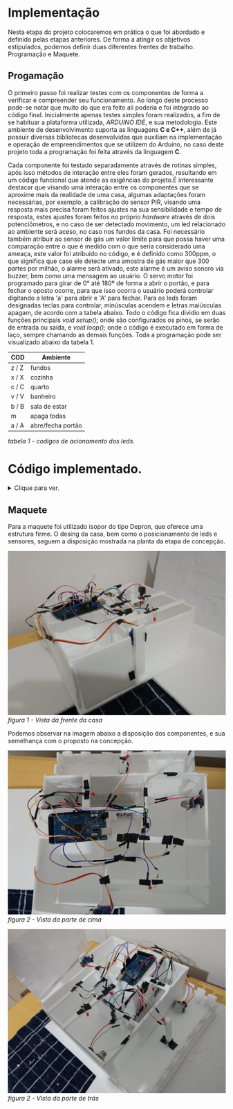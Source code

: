 # Implementação

Nesta etapa do projeto colocaremos em prática o que foi abordado e definido pelas etapas anteriores. De forma a atingir os objetivos estipulados,
podemos definir duas diferentes frentes de trabalho. Programação e Maquete.

## Progamação

O primeiro passo foi realizar testes com os componentes de forma a verificar e compreender seu funcionamento. Ao longo deste processo pode-se notar
que muito do que era feito ali poderia e foi integrado ao código final. Inicialmente apenas testes simples foram realizados, a fim de se habituar a plataforma 
utilizada, *ARDUINO IDE*, e sua metodologia. Este ambiente de desenvolvimento suporta as linguagens **C e C++**, além de já possuir diversas bibliotecas desenvolvidas
que auxiliam na implementação e operação de empreendimentos que se utilizem do Arduino, no caso deste projeto toda a programação foi feita através da linguagem **C**.

Cada componente foi testado separadamente através de rotinas simples, após isso métodos de interação entre eles foram gerados, resultando em um código funcional que atende
as exigências do projeto.É interessante destacar que visando uma interação entre os componentes que se aproxime mais da realidade de uma casa, algumas adaptações foram necessárias, por exemplo, a calibração do sensor PIR, visando uma resposta mais precisa foram feitos ajustes na sua sensibilidade e tempo de resposta, estes ajustes foram feitos no próprio *hardware* através de dois potenciômetros, e no caso de ser detectado movimento, um led relacionado ao ambiente será aceso, no caso nos fundos da casa. Foi necessário também atribuir ao sensor de gás um valor limite para que possa haver uma comparação entre o que é medido com o que seria considerado uma ameaça, este valor foi atribuído no código, e é definido como 300ppm, o que significa que caso ele detecte uma amostra de gás maior que 300 partes por milhão, o alarme será ativado, este alarme é um aviso sonoro via buzzer, bem como uma mensagem ao usuário. O servo motor foi programado para girar de 0° até 180º de forma a abrir o portão, e para fechar o oposto ocorre, para que isso ocorra o usuário poderá controlar digitando a letra 'a' para abrir e 'A' para fechar. Para os leds foram designadas teclas para controlar, minúsculas acendem e letras maiúsculas apagam, de acordo com a tabela abaixo. Todo o código fica dividio em duas funções principais *void setup();* onde são configurados os pinos, se serão de entrada ou saída, e *void loop();* onde o código é executado em forma de laço, sempre chamando as demais funções. Toda a programação pode ser visualizado abaixo da tabela 1.

  COD  | Ambiente                 
 ----- | ---------                
 z / Z | fundos         
 x / X | cozinha               
 c / C | quarto         
 v / V | banheiro                
 b / B | sala de estar                        
   m   | apaga todas
 a / A | abre/fecha portão

 
 
*tabela 1 - codigos de acionamento dos leds.*

# Código implementado.
<details>
  <summary>Clique para ver.</summary>
 
````C
/*mapeamento
                          Arduino MEGA 2560
                    -------------------------------
                    |                          USB| - entrada usb
                    |                          GND| - gnd
                    |                             | -
         saida 5V - |5V                     pino12| -> buzzer
                    |                       pino11| -> servo motor
                    |                             | -
                    |                       pino8 | <- sensor movimento
                    |                             |
                    |                       pino7 | -> led fundos
                    |                       pino6 | -> led cozinha
      sensor gas -> |A0                     pino5 | -> led quarto
                    |                       pino4 | -> led banheiro
                    |                       pino3 | -> led sala de estar
                    |                             |
                    -------------------------------
**/
/*atribui as variáveis os valores dos pinos*/
int ledPin7  =  7;
int ledPin6  =  6;
int ledPin5  =  5;
int ledPin4  =  4;
int ledPin3  =  3;
int ledPin2  =  2;
int mvePin8  =  8;
int buzPin12 = 12;
int srvPin11 = 11;

int gasPinA0 = A0;

/* variável de controle para a detectção de gas, esta variavel representa a quantidade
  de gas em partes por milhao, no caso 300ppm*/
int gas_limt = 300;
/*variável responsável pelo controle de posição do servo motor*/
int pos;
/*define um tempo para estabilizar a leitura feita pelo sensor*/
const unsigned long tmpo_sensor = 100;
/*variavel que contara o tempo em que a tarefa está sendo executada*/
unsigned long tmpo_tarefa = 0;
/*variavel que contara o tempo em que a tarefa está sendo executada*/
unsigned long tmpo_mtor = 0;
/*variavel que contara o tempo em que a tarefa está sendo executada, de forma a controlar a velocidade*/
const unsigned long vel_mtor = 15;
/*variavel responsavel pelo controle da lampada do sensor*/
static bool lam_sens = false;

#include <Servo.h>
Servo servo;

void setup()   {

  Serial.begin(9600);

  /*define os pinos a seguir como saída*/
  pinMode(ledPin7, OUTPUT);
  pinMode(ledPin6, OUTPUT);
  pinMode(ledPin5, OUTPUT);
  pinMode(ledPin4, OUTPUT);
  pinMode(ledPin3, OUTPUT);
  pinMode(ledPin2, OUTPUT);
  pinMode(buzPin12, OUTPUT);

  /*define os pinos a seguir como entrada*/
  pinMode(mvePin8, INPUT);
  pinMode(gasPinA0, INPUT);

  /*atribui ao objeto servo o pino resposável pelo servo motor*/
  servo.attach(srvPin11);

  /*inicia o servo motor sempre na posicao 0*/
  servo.write(0);
}

void loop()
{
  /*variável responsável pela interação com o teclado*/
  char tecla;

  /*obtem o o tempo passado em millissegundos desde que o Arduino começou a executar o programa
  desta forma podemos controlar quanto tempo levara para cada medicao seja feita*/
  unsigned long tmpo_atual = millis();

  if (tmpo_atual - tmpo_tarefa > tmpo_sensor) {

    tmpo_tarefa = tmpo_atual;

    /*recebe a leitura do sensor de presenca, e chama a funcao relacionada*/
    int mve_sensor1 = digitalRead(mvePin8);
    presenca_1(mve_sensor1);

    /*recebe a leitura do sensor de gása e chama a funcao relacionada*/
    int gas_sensor1 = analogRead(gasPinA0);
    gas_dect(gas_sensor1);

  }

  /*detecta se há uma entrada no teclado*/
  if (Serial.available() > 0) {
    tecla = Serial.read();
  }

  /*se for pressionado o botõa 'a' aciona o servo motor para abrir o portão, se for presionado 'A', o portão fechara*/
  if (tecla == 'a' || tecla == 'A') {
    srv_motor(tecla);
  }
  /*chama a função resposavel por acender ou apagar os leds.*/
  else
    acende_led(tecla);

}

/* função responsável pelo acionamento do servo motor.
   recebe como parametro uma char que define se portão ira a abrir ou fechar.
*/
void srv_motor(char tecla) {

  /*caso receba o valor 'a' o portão abrira*/
  if (tecla == 'a') {
    pos = 0;
    /* a partir da posicao 0, incrementa um a um o angulo do motor até o limite de 90 graus
       possui um delay de forma a controlar a velocidade de acionamento*/
    while (pos <= 90) {
      unsigned long tmpo_at = millis();
      if (tmpo_at - tmpo_mtor > vel_mtor) {
        pos++;
        tmpo_mtor = tmpo_at;
        servo.write(pos);
      }
    }
  }
  /*caso receba o valor 'A' o portão ira fechar*/
  else if (tecla == 'A') {
    pos = 90;
    /* a partir da posicao 90, decrementa um a um o angulo do motor até o limite de 0 graus
       possui um delay de forma a controlar a velocidade de acionamento*/
    while (pos >= 0) {
      unsigned long tmpo_at = millis();
      if (tmpo_at - tmpo_mtor > vel_mtor) {
        pos--;
        tmpo_mtor = tmpo_at;
        servo.write(pos);
      }
    }
  }
}


/*função responsável pelo controle do sensor de gas.
  recebe como parametro uma int com o valor detectado pelo sensor.
*/
void gas_dect(int gas_sensor1) {
  /* Compara a leitura feita pelo sensor com o valor limite definido anteriormente.
      Caso o valor seja superior mostra no console o valor medido e aciona o buzzer.
      o buzzer continuara a fazer o barulho até que os valores voltem ao normal, ou seja,
      que não exista mais a ameaça do gás.
  */
  if (gas_sensor1 > gas_limt) {
    digitalWrite(buzPin12, LOW);
    Serial.print("Atenção!! Possível vazamento de gás.");
    Serial.print("Leitura: ");
    Serial.println(gas_sensor1);
  }
  /*caso o valor não seja superior ao definido, mantem o buzzer silencioso*/
  else
    digitalWrite(buzPin12, HIGH);
}

/*Função responsável pela deteccção de movimento.
  recebe como parametro uma int com o valor detectado pelo sensor.
*/
void presenca_1(int mve_sensor1) {
  /*caso o sensor acuse movimentação envia um sinal HIGH que por consequencia ira acender ao led
    relacionado ao ambiente em que se encontra o sensor. Se nada for detecctado ou a movimentação findar
    o led é apagado.
  */
  if (mve_sensor1 == HIGH) {
    digitalWrite(ledPin7, HIGH);
  }
  else {
    /*verifica se a lampada esta acesa, ou seja, lam_sens possui valor 1, caso não esteja, a matem apagada
    ou apaga caso não detecte movimento*/
    if (lam_sens == false)
      digitalWrite(ledPin7, LOW);
  }
}

/*Função responsável pelo acionamento dos leds.
  recebe como parametro uma char com o valor correspondente ao led.
  --------------------------------|
  |  COD  | ambiente              |
  --------------------------------|
  | z / Z | fundos                |
  | x / X | cozinha               |
  | c / C | quarto                |
  | v / V | banheiro              |
  | b / B | sala de estar         |
  |   m   | apaga todas           |
  --------------------------------|
  as letras minusculas acendem o led, enquanto o envio das maiusculas apaga.
*/

void acende_led(char tecla) {
  /*Compara o valor recebido com os disponiveis, uma vez que encontra executa o acionamento
    do led ou o apaga.
  */
  if (tecla == 'z')
  {
    /*atribui a variavel lam_sens o valor 1, dessa forma quando o sensor não detectar movimento, ira verificar se a lampada
    esta acesa, caso esteja ele não ira apaga-la*/
    digitalWrite(ledPin7, HIGH);
    lam_sens = true;
  }
  else if (tecla == 'Z') {
    digitalWrite(ledPin7, LOW);
    lam_sens = false;
  }

  else if (tecla == 'x')
  {
    digitalWrite(ledPin6, HIGH);
  }

  else if (tecla == 'X') {
    digitalWrite(ledPin6, LOW);
  }

  else if (tecla == 'c')
  {
    digitalWrite(ledPin5, HIGH);
  }
  else if (tecla == 'C') {
    digitalWrite(ledPin5, LOW);
  }

  else if (tecla == 'v')
  {
    digitalWrite(ledPin4, HIGH);
  }
  else if (tecla == 'V') {
    digitalWrite(ledPin4, LOW);
  }

  else if (tecla == 'b')
  {
    digitalWrite(ledPin3, HIGH);
  }
  else if (tecla == 'B') {
    digitalWrite(ledPin3, LOW);
  }


  else if (tecla == 'm')
  {
    digitalWrite(ledPin7, LOW);
    digitalWrite(ledPin6, LOW);
    digitalWrite(ledPin5, LOW);
    digitalWrite(ledPin4, LOW);
    digitalWrite(ledPin3, LOW);
    digitalWrite(ledPin2, LOW);
  }
}
````
</details>

## Maquete

Para a maquete foi utilizado isopor do tipo Depron, que oferece uma estrutura firme.
O desing da casa, bem como o posicionamento de leds e sensores, seguem a disposição
mostrada na planta da etapa de concepção. 
  
 ![figura1](https://github.com/luiz-sene/ProjetoIntegradorII/blob/main/imagens/vista_frente.jpeg)
*figura 1 - Vista da frente da casa*

  Podemos observar na imagem abaixo a disposição dos componentes, e sua semelhança com o proposto na concepção.
  
 ![figura1](https://github.com/luiz-sene/ProjetoIntegradorII/blob/main/imagens/vista_superior.jpeg)
*figura 2 - Vista da parte de cima*

  ![figura1](https://github.com/luiz-sene/ProjetoIntegradorII/blob/main/imagens/vista_atras.jpeg)
*figura 2 - Vista da parte de trás*
